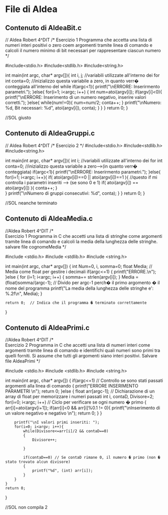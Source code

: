 # File di Aldea

## Contenuto di AldeaBit.c

// Aldea Robert 4^DIT 
/* Esercizio 1 
		Programma che accetta una lista di numeri interi positivi o zero coem argomenti tramite linea di comando e 
		calcoli il numero minimo di bit necessari per rappresentare ciascun numero
*/

#include<stdio.h>
#include<stdlib.h>
#include<string.h>

int main(int argc, char* argv[]){
	int i, j; //variabili utilizzate all'interno dei for
	int conta=0; //inizializzo questa variabile a zero, in quanto verr� conteggiata all'interno del while
	if(argc<1){
		printf("\nERRORE: Inserirmento parametri.");
	}else{
		for(i=1; i<argc; i++)
		{
			int num=atoi(argv[i]);
			if(argv[i]<0){
				printf("\nERRORE: Inserimento di un numero negativo, inserire valori corretti.");
			}else{
				while(num!=0){
				num=num/2;
				conta++;
				}
			printf("\nNumero: %d, Bit necessari: %d", atoi(argv[i]), conta);
			}
		}
	}
	return 0;
}

//SOL giusto

## Contenuto di AldeaGruppi.c

// Aldea Robert 4^DIT 
/* Esercizio 2 */
#include<stdio.h>
#include<stdlib.h>
#include<string.h>

int main(int argc, char* argv[]){ 
	int i; //variabili utilizzate all'interno dei for
	int conta=0; //inizializzo questa variabile a zero-->(in quanto verr� conteggiata) 
	if(argc<1){
		printf("\nERRORE: Inserirmento parametri.");
	}else{
		for(i=1; i<argc; i++){
			if( atoi(argv[i])==0  ||  atoi(argv[i])==1 ){  //questo if mi controlla i parametri inseriti --> (se sono 0 e 1)
				if( atoi(argv[i]) == atoi(argv[i]) ){
						conta++;
				}	
			}
			printf("\nNumero di gruppi consecutivi: %d", conta);
		}
	}
	return 0; 
}

//SOL neanche terminato


## Contenuto di AldeaMedia.c

//Aldea Robert 4^DIT 
/*	
	Esercizio 1 
	Programma in C che accetti una lista di stringhe come argomenti tramite linea di comando e 
	calcoli la media della lunghezza delle stringhe. salvare file cognomeMedia
*/

#include <stdio.h>
#include <stdlib.h>
#include <string.h>

int main(int argc, char* argv[])
{
    int Num=0, i, somma=0;
    float Media;  // Media come float per gestire i decimali
    if(argc<=1) 
	{
        printf("ERRORE.\n");
    }else
	{
        for (i=1; i<argc; i++) 
		{
            somma+= strlen(argv[i]);
        }
        Media =(float)somma/(argc-1);  // Divido per argc-1 perch� il primo argomento � il nome del programma
		printf("La media della lunghezza delle stringhe e': %.2f\n", Media);
    }

    return 0;  // Indica che il programma � terminato correttamente
}

## Contenuto di AldeaPrimi.c

//Aldea Robert 4^DIT
/*	
	Esercizio 2 Programma in C che accetti una lista di numeri interi come argomenti tramite linea di comando e 
	identifichi quali numeri sono primi tra quelli forniti. 
	Si assume che tutti gli argomenti siano interi positivi. 
	Salvare file AldeaPrimi
*/

#include <stdio.h>
#include <stdlib.h>
#include <string.h>

int main(int argc, char* argv[])
{
	if(argc<=1) // Controllo se sono stati passati argomenti alla linea di comando
	{
		printf("ERRORE INSERIMENTO PARAMETRI \n");
		return 0;
	}else
	{
		float arr[argc-1]; // Dichiarazione di un array di float per memorizzare i numeri passati
		int i, contaD, Divisore=2;
		for(i=0; i<argc; i++) // Ciclo per verificare se ogni numero � primo
		{
			arr[i]=atoi(argv[i+1]);
			if(arr[i]<0 && arr[i]%0.1 != 0){
				printf("\nInserimento di un valore negativo e negativo \n");
				return 0;
			}
		}
		
		printf("\nI valori primi inseriti: ");
		for(i=0; i<argv; i++){
			while(Divisore<=arr[i]/2 && contaD==0)
			{
				Divisore++;
				
			}
			
			if(contaD==0) // Se contaD rimane 0, il numero � primo (non � stato trovato alcun divisore)
			{
				printf("%d", (int) arr[i]);
			}
		}
	}
	return 0;
}

//SOL non compila 2





